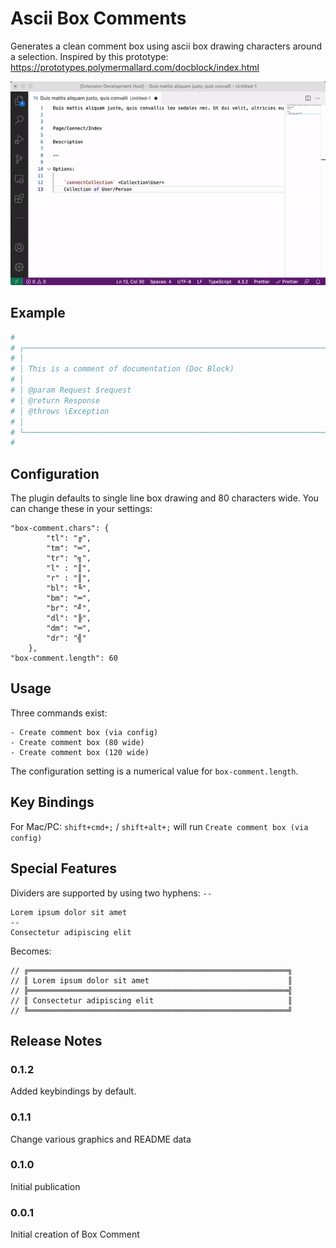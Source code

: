 # Ascii Box Comments

Generates a clean comment box using ascii box drawing characters around a selection.
Inspired by this prototype: https://prototypes.polymermallard.com/docblock/index.html

![Box comment example](./assets/box-comment.gif)

## Example

```PHP
#
# ┌────────────────────────────────────────────────────────────────────────────┐
# │                                                                            │
# │ This is a comment of documentation (Doc Block)                             │
# │                                                                            │
# │ @param Request $request                                                    │
# │ @return Response                                                           │
# │ @throws \Exception                                                         │
# │                                                                            │
# └────────────────────────────────────────────────────────────────────────────┘
#
```

## Configuration

The plugin defaults to single line box drawing and 80 characters wide. You can change these in your settings:

```
"box-comment.chars": {
        "tl": "╔",
        "tm": "═",
        "tr": "╗",
        "l" : "║",
        "r" : "║",
        "bl": "╚",
        "bm": "═",
        "br": "╝",
        "dl": "╠",
        "dm": "═",
        "dr": "╣"
    },
"box-comment.length": 60
```

## Usage

Three commands exist:

    - Create comment box (via config)
    - Create comment box (80 wide)
    - Create comment box (120 wide)

The configuration setting is a numerical value for `box-comment.length`.

## Key Bindings

For Mac/PC: `shift+cmd+;` / `shift+alt+;` will run `Create comment box (via config)`

## Special Features

Dividers are supported by using two hyphens: `--`

```
Lorem ipsum dolor sit amet
--
Consectetur adipiscing elit
```

Becomes:

```
// ╔══════════════════════════════════════════════════════════╗
// ║ Lorem ipsum dolor sit amet                               ║
// ╠══════════════════════════════════════════════════════════╣
// ║ Consectetur adipiscing elit                              ║
// ╚══════════════════════════════════════════════════════════╝
```

## Release Notes

### 0.1.2

Added keybindings by default.

### 0.1.1

Change various graphics and README data

### 0.1.0

Initial publication

### 0.0.1

Initial creation of Box Comment
